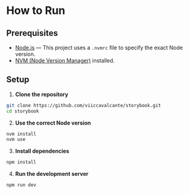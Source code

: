 # How to Run

## Prerequisites

- [Node.js](https://nodejs.org/) — This project uses a `.nvmrc` file to specify the exact Node version.
- [NVM (Node Version Manager)](https://github.com/nvm-sh/nvm) installed.

## Setup

1. **Clone the repository**

```bash
git clone https://github.com/viiccavalcante/storybook.git
cd storybook
```

2. **Use the correct Node version**

```bash
nvm install
nvm use
```
3. **Install dependencies**

```bash
npm install
```

4. **Run the development server**
```bash
npm run dev
```
